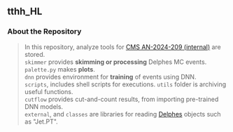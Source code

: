 ## tthh_HL

### About the Repository
> In this repository, analyze tools for [CMS AN-2024-209 (internal)](https://icms.cern.ch/tools/publications/notes/entries/AN/2024) are stored.\
> `skimmer` provides **skimming or processing** Delphes MC events.\
> `palette.py` makes **plots**.\
> `dnn` provides environment for **training** of events using DNN.\
> `scripts`, includes shell scripts for executions.
> `utils` folder is archiving useful functions. \
> `cutflow` provides cut-and-count results, from importing pre-trained DNN models. \
> `external`, and `classes` are libraries for reading [Delphes](https://github.com/delphes/delphes) objects  such as "Jet.PT".
